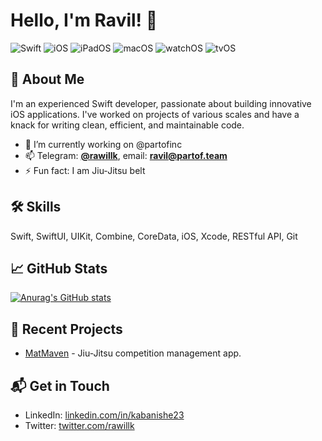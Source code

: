 # Hello, I'm Ravil! 👋

![Swift](https://img.shields.io/badge/-Swift-000000?style=flat&logo=swift)
![iOS](https://img.shields.io/badge/-iOS-000000?style=flat&logo=apple)
![iPadOS](https://img.shields.io/badge/iPadOS-000000?style=flat&logo=apple&logoColor=white)
![macOS](https://img.shields.io/badge/macOS-000000?style=flat&logo=apple&logoColor=white)
![watchOS](https://img.shields.io/badge/watchOS-000000?style=flat&logo=apple&logoColor=white)
![tvOS](https://img.shields.io/badge/tvOS-000000?style=flat&logo=apple&logoColor=white)

## 🚀 About Me

I'm an experienced Swift developer, passionate about building innovative iOS applications. I've worked on projects of various scales and have a knack for writing clean, efficient, and maintainable code.

- 🔭 I’m currently working on @partofinc
- 📫 Telegram: [**@rawillk**](https://t.me/rawillk), email: **ravil@partof.team**
- ⚡ Fun fact: I am Jiu-Jitsu  belt

## 🛠 Skills

Swift, SwiftUI, UIKit, Combine, CoreData, iOS, Xcode, RESTful API, Git

## 📈 GitHub Stats

[![Anurag's GitHub stats](https://github-readme-stats.vercel.app/api?username=rawillk&show_icons=true&theme=tokyonight)](https://github.com/anuraghazra/github-readme-stats)

## 🎯 Recent Projects

- [MatMaven](https://matmaven.app) - Jiu-Jitsu competition management app.

## 📬 Get in Touch

- LinkedIn: [linkedin.com/in/kabanishe23](https://www.linkedin.com/in/kabanishe23/)
- Twitter: [twitter.com/rawillk](https://twitter.com/rawillk)

